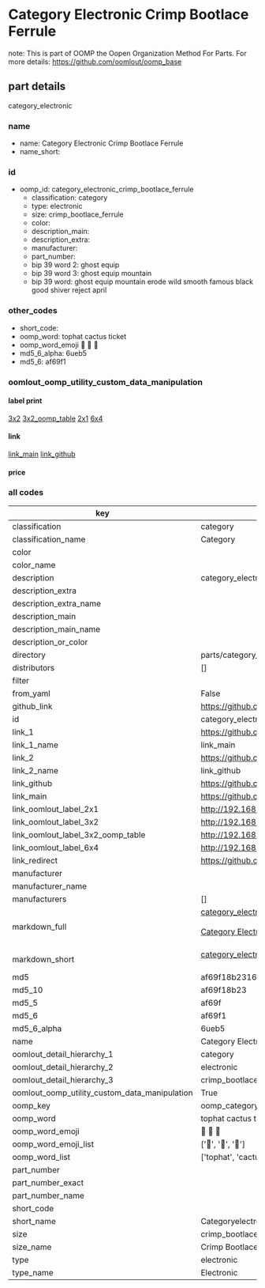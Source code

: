 # Category Electronic Crimp Bootlace Ferrule  

note: This is part of OOMP the Oopen Organization Method For Parts. For more details: https://github.com/oomlout/oomp_base

##  part details
  



category_electronic



### name
* name: Category Electronic Crimp Bootlace Ferrule
* name_short: 
### id
* oomp_id: category_electronic_crimp_bootlace_ferrule
  * classification: category
  * type: electronic
  * size: crimp_bootlace_ferrule
  * color: 
  * description_main: 
  * description_extra: 
  * manufacturer: 
  * part_number: 
  * bip 39 word 2: ghost equip
  * bip 39 word 3: ghost equip mountain
  * bip 39 word: ghost equip mountain erode wild smooth famous black good shiver reject april

### other_codes
* short_code: 
* oomp_word: tophat cactus ticket
* oomp_word_emoji :tophat: :cactus: :ticket:
* md5_6_alpha: 6ueb5
* md5_6: af69f1






### oomlout_oomp_utility_custom_data_manipulation
#### label print
[3x2](http://192.168.1.245:1112/?label=oomp%206ueb5)
[3x2_oomp_table](http://192.168.1.108:1112/?label=oomp%206ueb5)
[2x1](http://192.168.1.242:1112/?label=oomp%206ueb5)
[6x4](http://192.168.1.55:1112/?label=oomp%206ueb5)    

#### link

[link_main](https://github.com/oomlout/oomlout_oomp_version_1_messy/tree/main/parts/category_electronic_crimp_bootlace_ferrule) [link_github](https://github.com/oomlout/oomlout_oomp_version_1_messy/tree/main/parts/category_electronic_crimp_bootlace_ferrule)                             

#### price







### all codes 
| key | value |  
| --- | --- |  
| classification | category |  
| classification_name | Category |  
| color |  |  
| color_name |  |  
| description | category_electronic |  
| description_extra |  |  
| description_extra_name |  |  
| description_main |  |  
| description_main_name |  |  
| description_or_color |   |  
| directory | parts/category_electronic_crimp_bootlace_ferrule |  
| distributors | [] |  
| filter |  |  
| from_yaml | False |  
| github_link | https://github.com/oomlout/oomlout_oomp_part_src/tree/main/parts/category_electronic_crimp_bootlace_ferrule |  
| id | category_electronic_crimp_bootlace_ferrule |  
| link_1 | https://github.com/oomlout/oomlout_oomp_version_1_messy/tree/main/parts/category_electronic_crimp_bootlace_ferrule |  
| link_1_name | link_main |  
| link_2 | https://github.com/oomlout/oomlout_oomp_version_1_messy/tree/main/parts/category_electronic_crimp_bootlace_ferrule |  
| link_2_name | link_github |  
| link_github | https://github.com/oomlout/oomlout_oomp_version_1_messy/tree/main/parts/category_electronic_crimp_bootlace_ferrule |  
| link_main | https://github.com/oomlout/oomlout_oomp_version_1_messy/tree/main/parts/category_electronic_crimp_bootlace_ferrule |  
| link_oomlout_label_2x1 | http://192.168.1.242:1112/?label=oomp%206ueb5 |  
| link_oomlout_label_3x2 | http://192.168.1.245:1112/?label=oomp%206ueb5 |  
| link_oomlout_label_3x2_oomp_table | http://192.168.1.108:1112/?label=oomp%206ueb5 |  
| link_oomlout_label_6x4 | http://192.168.1.55:1112/?label=oomp%206ueb5 |  
| link_redirect | https://github.com/oomlout/oomlout_oomp_version_1_messy/tree/main/parts/category_electronic_crimp_bootlace_ferrule |  
| manufacturer |  |  
| manufacturer_name |  |  
| manufacturers | [] |  
| markdown_full | [category_electronic_crimp_bootlace_ferrule](none)<br>[](none)<br>[Category Electronic Crimp Bootlace Ferrule](none)<br><br> |  
| markdown_short | [category_electronic_crimp_bootlace_ferrule](none)<br><br> |  
| md5 | af69f18b2316ea5733fd84c921130b0c |  
| md5_10 | af69f18b23 |  
| md5_5 | af69f |  
| md5_6 | af69f1 |  
| md5_6_alpha | 6ueb5 |  
| name | Category Electronic Crimp Bootlace Ferrule |  
| oomlout_detail_hierarchy_1 | category |  
| oomlout_detail_hierarchy_2 | electronic |  
| oomlout_detail_hierarchy_3 | crimp_bootlace_ferrule |  
| oomlout_oomp_utility_custom_data_manipulation | True |  
| oomp_key | oomp_category_electronic_crimp_bootlace_ferrule |  
| oomp_word | tophat cactus ticket |  
| oomp_word_emoji | :tophat: :cactus: :ticket: |  
| oomp_word_emoji_list | [':tophat:', ':cactus:', ':ticket:'] |  
| oomp_word_list | ['tophat', 'cactus', 'ticket'] |  
| part_number |  |  
| part_number_exact |  |  
| part_number_name |  |  
| short_code |  |  
| short_name | Categoryelectronic |  
| size | crimp_bootlace_ferrule |  
| size_name | Crimp Bootlace Ferrule |  
| type | electronic |  
| type_name | Electronic |  

